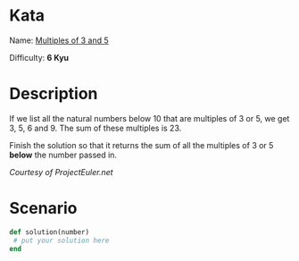 # Kata
Name: [Multiples of 3 and 5](https://www.codewars.com/kata/multiples-of-3-and-5)

Difficulty: **6 Kyu**

# Description
If we list all the natural numbers below 10 that are multiples of 3 or 5, we get 3, 5, 6 and 9. The sum of these multiples is 23.

Finish the solution so that it returns the sum of all the multiples of 3 or 5 **below** the number passed in.

*Courtesy of ProjectEuler.net*

# Scenario
```ruby
def solution(number)
 # put your solution here
end
```